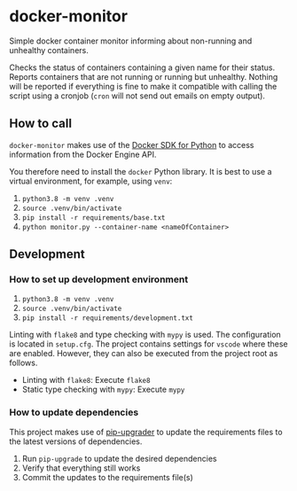 # docker-monitor
Simple docker container monitor informing about non-running and unhealthy containers.

Checks the status of containers containing a given name for their status. Reports containers that are not running or running but unhealthy.
Nothing will be reported if everything is fine to make it compatible with calling the script using a cronjob (`cron` will not send out emails on empty output).

## How to call
`docker-monitor` makes use of the [Docker SDK for Python](https://github.com/docker/docker-py) to access information from the Docker Engine API.

You therefore need to install the `docker` Python library. It is best to use a virtual environment, for example, using `venv`:

1. `python3.8 -m venv .venv`
2. `source .venv/bin/activate`
3. `pip install -r requirements/base.txt`
4. `python monitor.py --container-name <nameOfContainer>`

## Development

### How to set up development environment

1. `python3.8 -m venv .venv`
2. `source .venv/bin/activate`
3. `pip install -r requirements/development.txt`

Linting with `flake8` and type checking with `mypy` is used. The configuration is located in `setup.cfg`. The project contains settings for `vscode` where these are enabled. However, they can also be executed from the project root as follows.

* Linting with `flake8`: Execute `flake8`
* Static type checking with `mypy`: Execute `mypy`

### How to update dependencies

This project makes use of [pip-upgrader](https://github.com/simion/pip-upgrader) to update the requirements files to the latest versions of dependencies.

1. Run `pip-upgrade` to update the desired dependencies
1. Verify that everything still works
1. Commit the updates to the requirements file(s)

